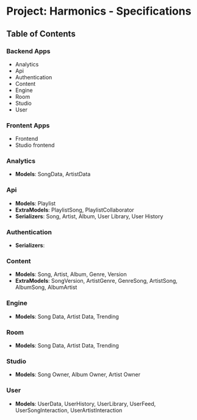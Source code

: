 # Project: Harmonics - Specifications

## Table of Contents

### Backend Apps

- Analytics
- Api
- Authentication
- Content
- Engine
- Room
- Studio
- User

### Frontent Apps

- Frontend
- Studio frontend

### Analytics

- **Models**: SongData, ArtistData

### Api

- **Models**: Playlist
- **ExtraModels**: PlaylistSong, PlaylistCollaborator
- **Serializers**: Song, Artist, Album, User Library, User History

### Authentication

- **Serializers**:

### Content

- **Models**: Song, Artist, Album, Genre, Version
- **ExtraModels**: SongVersion, ArtistGenre, GenreSong, ArtistSong, AlbumSong, AlbumArtist

### Engine

- **Models**: Song Data, Artist Data, Trending

### Room

- **Models**: Song Data, Artist Data, Trending

### Studio

- **Models**: Song Owner, Album Owner, Artist Owner

### User

- **Models**: UserData, UserHistory, UserLibrary, UserFeed, UserSongInteraction, UserArtistInteraction
